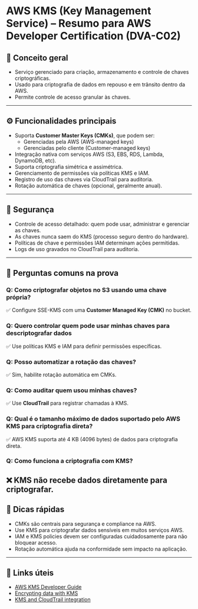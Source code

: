 # AWS KMS (Key Management Service) – Resumo para AWS Developer Certification (DVA-C02)

## 🧠 Conceito geral
- Serviço gerenciado para criação, armazenamento e controle de chaves criptográficas.
- Usado para criptografia de dados em repouso e em trânsito dentro da AWS.
- Permite controle de acesso granular às chaves.

---

## ⚙️ Funcionalidades principais
- Suporta **Customer Master Keys (CMKs)**, que podem ser:
  - Gerenciadas pela AWS (AWS-managed keys)
  - Gerenciadas pelo cliente (Customer-managed keys)
- Integração nativa com serviços AWS (S3, EBS, RDS, Lambda, DynamoDB, etc).
- Suporta criptografia simétrica e assimétrica.
- Gerenciamento de permissões via políticas KMS e IAM.
- Registro de uso das chaves via CloudTrail para auditoria.
- Rotação automática de chaves (opcional, geralmente anual).

---

## 🔐 Segurança
- Controle de acesso detalhado: quem pode usar, administrar e gerenciar as chaves.
- As chaves nunca saem do KMS (processo seguro dentro do hardware).
- Políticas de chave e permissões IAM determinam ações permitidas.
- Logs de uso gravados no CloudTrail para auditoria.

---

## 🧪 Perguntas comuns na prova

### Q: Como criptografar objetos no S3 usando uma chave própria?
✅ Configure SSE-KMS com uma **Customer Managed Key (CMK)** no bucket.

### Q: Quero controlar quem pode usar minhas chaves para descriptografar dados
✅ Use políticas KMS e IAM para definir permissões específicas.

### Q: Posso automatizar a rotação das chaves?
✅ Sim, habilite rotação automática em CMKs.

### Q: Como auditar quem usou minhas chaves?
✅ Use **CloudTrail** para registrar chamadas à KMS.

### Q: Qual é o tamanho máximo de dados suportado pelo AWS KMS para criptografia direta?
✅ AWS KMS suporta até 4 KB (4096 bytes) de dados para criptografia direta.

### Q: Como funciona a criptografia com KMS?
❌ KMS não recebe dados diretamente para criptografar.
---

## 📌 Dicas rápidas
- CMKs são centrais para segurança e compliance na AWS.
- Use KMS para criptografar dados sensíveis em muitos serviços AWS.
- IAM e KMS policies devem ser configuradas cuidadosamente para não bloquear acesso.
- Rotação automática ajuda na conformidade sem impacto na aplicação.

---

## 🔗 Links úteis
- [AWS KMS Developer Guide](https://docs.aws.amazon.com/kms/latest/developerguide/)
- [Encrypting data with KMS](https://docs.aws.amazon.com/kms/latest/developerguide/services-s3.html)
- [KMS and CloudTrail integration](https://docs.aws.amazon.com/kms/latest/developerguide/logging-using-cloudtrail.html)

